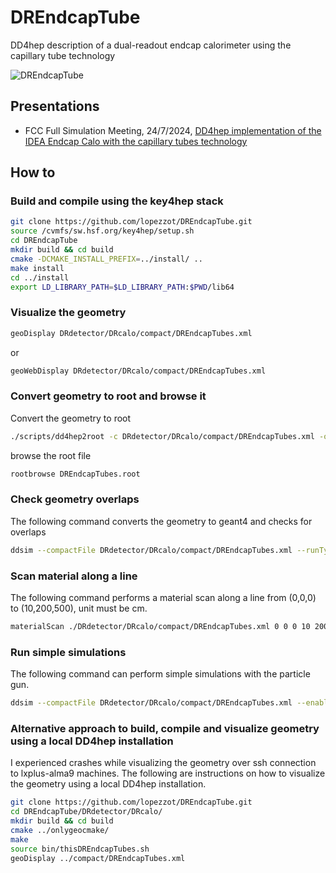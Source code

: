 # DREndcapTube
DD4hep description of a dual-readout endcap calorimeter using the capillary tube technology

![DREndcapTube](https://github.com/user-attachments/assets/f1acdfd0-afd3-4279-b557-055692a43477)

## Presentations
- FCC Full Simulation Meeting, 24/7/2024, [DD4hep implementation of the IDEA Endcap Calo with the capillary tubes technology](https://indico.cern.ch/event/1439207/contributions/6056623/attachments/2903299/5092292/lopezzot_fccsim_2472024.pdf)

## How to
### Build and compile using the key4hep stack
```sh
git clone https://github.com/lopezzot/DREndcapTube.git
source /cvmfs/sw.hsf.org/key4hep/setup.sh
cd DREndcapTube
mkdir build && cd build
cmake -DCMAKE_INSTALL_PREFIX=../install/ ..
make install
cd ../install
export LD_LIBRARY_PATH=$LD_LIBRARY_PATH:$PWD/lib64
```

### Visualize the geometry
```sh
geoDisplay DRdetector/DRcalo/compact/DREndcapTubes.xml
```
or
```sh
geoWebDisplay DRdetector/DRcalo/compact/DREndcapTubes.xml
```

### Convert geometry to root and browse it
Convert the geometry to root
```sh
./scripts/dd4hep2root -c DRdetector/DRcalo/compact/DREndcapTubes.xml -o DREndcapTubes.root
```
browse the root file
```sh
rootbrowse DREndcapTubes.root
```

### Check geometry overlaps
The following command converts the geometry to geant4 and checks for overlaps
```sh
ddsim --compactFile DRdetector/DRcalo/compact/DREndcapTubes.xml --runType run --macroFile scripts/overlap.mac --part.userParticleHandler=''
```

### Scan material along a line
The following command performs a material scan along a line from (0,0,0) to (10,200,500), unit must be cm.
```sh
materialScan ./DRdetector/DRcalo/compact/DREndcapTubes.xml 0 0 0 10 200 500
```

### Run simple simulations
The following command can perform simple simulations with the particle gun.
```sh
ddsim --compactFile DRdetector/DRcalo/compact/DREndcapTubes.xml --enableGun --gun.particle geantino --gun.energy 1000*MeV --gun.direction "0 0 -1" --gun.position "0 200*cm 0" --outputFile out_edm4hep.root -N 100 --part.userParticleHandler=""
```

### Alternative approach to build, compile and visualize geometry using a local DD4hep installation
I experienced crashes while visualizing the geometry over ssh connection to lxplus-alma9 machines.
The following are instructions on how to visualize the geometry using a local DD4hep installation.
```sh
git clone https://github.com/lopezzot/DREndcapTube.git
cd DREndcapTube/DRdetector/DRcalo/
mkdir build && cd build
cmake ../onlygeocmake/
make
source bin/thisDREndcapTubes.sh
geoDisplay ../compact/DREndcapTubes.xml
```
